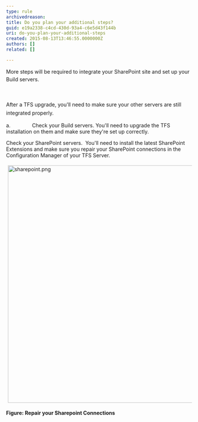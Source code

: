 ```yaml
---
type: rule
archivedreason: 
title: Do you plan your additional steps?
guid: e19a2338-c4cd-430d-93a4-c6e5d43f144b
uri: do-you-plan-your-additional-steps
created: 2015-08-13T13:46:55.0000000Z
authors: []
related: []

---
```



<p><span style="line-height&#58;20.7999992370605px;">More steps will be required to integrate your SharePoint site and set up you</span><span style="line-height&#58;20.7999992370605px;">​</span><span style="line-height&#58;20.7999992370605px;">r Build servers.</span></p>
<br><excerpt class='endintro'></excerpt><br>
<span style="line-height&#58;1.6;">After a TFS upgrade, you'll need to make sure your other servers are still integrated properly.</span><p>a.&#160;&#160;&#160;&#160;&#160;&#160;&#160;&#160;&#160;&#160;&#160;&#160;&#160;&#160; Check your Build servers. You'll need to upgrade the TFS installation on them and make sure they're set up correctly.</p><p>Check your SharePoint servers.&#160; You'll need to install the latest SharePoint Extensions and make sure you repair your SharePoint connections in the Configuration Manager of your TFS Server.</p><p><img src="/PublishingImages/sharepoint.png" alt="sharepoint.png" style="margin&#58;5px;width&#58;650px;" /><br></p><p><strong>Figure&#58; Repair your Sharepoint Connections</strong><br></p>



